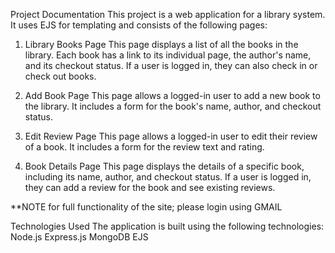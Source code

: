 Project Documentation
This project is a web application for a library system. It uses EJS for templating and consists of the following pages:

1. Library Books Page
This page displays a list of all the books in the library. Each book has a link to its individual page, the author's name, and its checkout status. If a user is logged in, they can also check in or check out books.
2. Add Book Page
This page allows a logged-in user to add a new book to the library. It includes a form for the book's name, author, and checkout status.

3. Edit Review Page
This page allows a logged-in user to edit their review of a book. It includes a form for the review text and rating.

4. Book Details Page
This page displays the details of a specific book, including its name, author, and checkout status. If a user is logged in, they can add a review for the book and see existing reviews.

**NOTE for full functionality of the site; please login using GMAIL

Technologies Used
The application is built using the following technologies:
Node.js
Express.js
MongoDB
EJS
